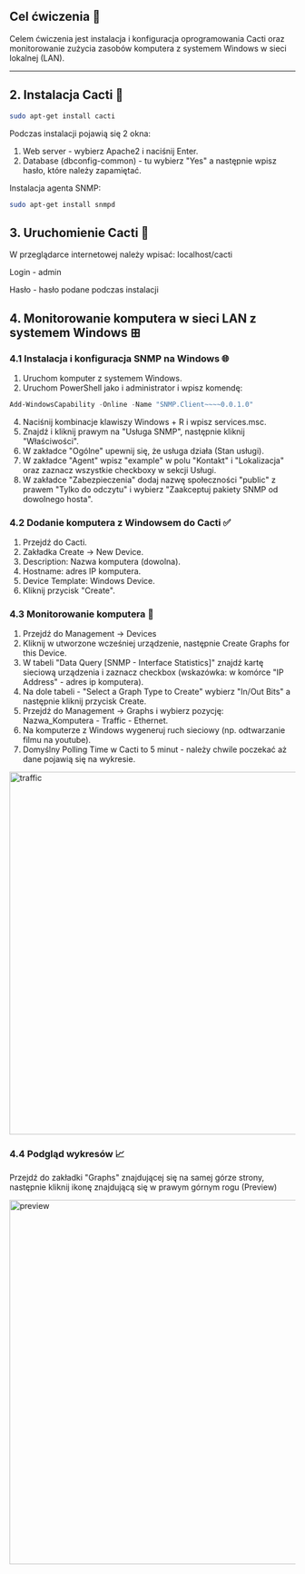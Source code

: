 ## Cel ćwiczenia 📖

Celem ćwiczenia jest instalacja i konfiguracja oprogramowania Cacti oraz monitorowanie zużycia zasobów komputera z systemem Windows w sieci lokalnej (LAN).

---

## 2. Instalacja Cacti 🌵

```bash
sudo apt-get install cacti
```
Podczas instalacji pojawią się 2 okna:
1. Web server - wybierz Apache2 i naciśnij Enter.
2. Database (dbconfig-common) - tu  wybierz "Yes" a następnie wpisz hasło, które należy zapamiętać.

Instalacja agenta SNMP:

```bash
sudo apt-get install snmpd
```

## 3. Uruchomienie Cacti 🚀
W przeglądarce internetowej należy wpisać: localhost/cacti

Login - admin

Hasło - hasło podane podczas instalacji

## 4. Monitorowanie komputera w sieci LAN z systemem Windows ⊞

### 4.1 Instalacja i konfiguracja SNMP na Windows 🌐
1. Uruchom komputer z systemem Windows.
2. Uruchom PowerShell jako i administrator i wpisz komendę:
  ```PowerShell
  Add-WindowsCapability -Online -Name "SNMP.Client~~~~0.0.1.0"
  ```
4. Naciśnij kombinacje klawiszy Windows + R i wpisz services.msc.
5. Znajdź i kliknij prawym na "Usługa SNMP", następnie kliknij "Właściwości".
6. W zakładce "Ogólne" upewnij się, że usługa działa (Stan usługi).
7. W zakładce "Agent" wpisz "example" w polu "Kontakt" i "Lokalizacja" oraz zaznacz wszystkie checkboxy w sekcji Usługi.
8. W zakładce "Zabezpieczenia" dodaj nazwę społeczności "public" z prawem "Tylko do odczytu" i wybierz "Zaakceptuj pakiety SNMP od dowolnego hosta".

### 4.2 Dodanie komputera z Windowsem do Cacti ✅

1. Przejdź do Cacti.
2. Zakładka Create -> New Device.
3. Description:  Nazwa komputera (dowolna).
4. Hostname:  adres IP komputera.
5. Device Template:  Windows Device.
6. Kliknij przycisk "Create".

### 4.3 Monitorowanie komputera 🔎

1. Przejdź do Management -> Devices
2. Kliknij w utworzone wcześniej urządzenie, następnie Create Graphs for this Device.
3. W tabeli "Data Query [SNMP - Interface Statistics]" znajdź kartę sieciową urządzenia i zaznacz checkbox (wskazówka: w komórce "IP Address" - adres ip komputera).
4. Na dole tabeli - "Select a Graph Type to Create" wybierz "In/Out Bits" a następnie kliknij przycisk Create.
5. Przejdź do Management -> Graphs i wybierz pozycję: Nazwa_Komputera - Traffic - Ethernet.
6. Na komputerze z Windows wygeneruj ruch sieciowy (np. odtwarzanie filmu na youtube).
7. Domyślny Polling Time w Cacti to 5 minut - należy chwile poczekać aż dane pojawią się na wykresie.

<img width="639" alt="traffic" src="https://github.com/user-attachments/assets/4e3fc35b-da1e-4ae3-b418-5ecb72592af6" />

### 4.4 Podgląd wykresów 📈

Przejdź do zakładki "Graphs" znajdującej się na samej górze strony, następnie kliknij ikonę znajdującą się w prawym górnym rogu (Preview)

<img width="642" alt="preview" src="https://github.com/user-attachments/assets/4b33e342-c2b3-4b95-a961-fca3031e4025" />


   
